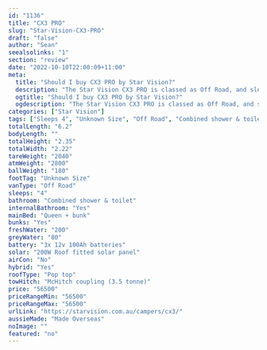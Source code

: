 ```yaml
---
id: "1136"
title: "CX3 PRO"
slug: "Star-Vision-CX3-PRO"
draft: "false"
author: "Sean"
seealsolinks: "1"
section: "review"
date: "2022-10-10T22:00:09+11:00"
meta:
  title: "Should I buy CX3 PRO by Star Vision?"
  description: "The Star Vision CX3 PRO is classed as Off Road, and sleeps 4 people. It is Made Overseas and comes in at Unknown Size. It generally has Combined shower & toilet."
  ogtitle: "Should I buy CX3 PRO by Star Vision?"
  ogdescription: "The Star Vision CX3 PRO is classed as Off Road, and sleeps 4 people. It is Made Overseas and comes in at Unknown Size. It generally has Combined shower & toilet."
categories: ["Star Vision"]
tags: ["Sleeps 4", "Unknown Size", "Off Road", "Combined shower & toilet", "Pop top", "50 - 60k", "Made Overseas"]
totalLength: "6.2"
bodyLength: ""
totalHeight: "2.35"
totalWidth: "2.22"
tareWeight: "2040"
atmWeight: "2800"
ballWeight: "180"
footTag: "Unknown Size"
vanType: "Off Road"
sleeps: "4"
bathroom: "Combined shower & toilet"
internalBathroom: "Yes"
mainBed: "Queen + bunk"
bunks: "Yes"
freshWater: "200"
greyWater: "80"
battery: "3x 12v 100Ah batteries"
solar: "200W Roof fitted solar panel"
airCon: "No"
hybrid: "Yes"
roofType: "Pop top"
towHitch: "McHitch coupling (3.5 tonne)"
price: "56500"
priceRangeMin: "56500"
priceRangeMax: "56500"
urlLink: "https://starvision.com.au/campers/cx3/"
aussieMade: "Made Overseas"
noImage: ""
featured: "no"
---
```

